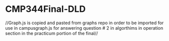 # CMP344Final-DLD
//Graph.js is copied and pasted from graphs repo in order to be imported for use in campusgraph.js for answering question # 2 in algorthims in operation section in the practicum portion of the final//
